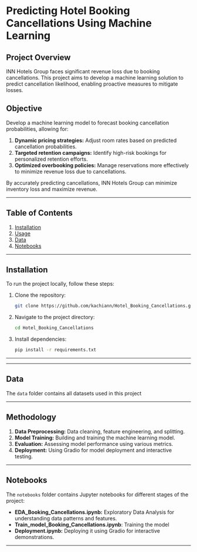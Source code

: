 # Predicting Hotel Booking Cancellations Using Machine Learning

## Project Overview

INN Hotels Group faces significant revenue loss due to booking cancellations. This project aims to develop a machine learning solution to predict cancellation likelihood, enabling proactive measures to mitigate losses.


## Objective

Develop a machine learning model to forecast booking cancellation probabilities, allowing for:

1. **Dynamic pricing strategies:** Adjust room rates based on predicted cancellation probabilities.
2. **Targeted retention campaigns:** Identify high-risk bookings for personalized retention efforts.
3. **Optimized overbooking policies:** Manage reservations more effectively to minimize revenue loss due to cancellations.

By accurately predicting cancellations, INN Hotels Group can minimize inventory loss and maximize revenue.

---

## Table of Contents

1. [Installation](#installation)
2. [Usage](#usage)
3. [Data](#data)
4. [Notebooks](#notebooks)

---

## Installation

To run the project locally, follow these steps:

1. Clone the repository:
   ```bash
   git clone https://github.com/kachiann/Hotel_Booking_Cancellations.git
   ```
2. Navigate to the project directory:
   ```bash
   cd Hotel_Booking_Cancellations
   
3. Install dependencies:
   ```bash
   pip install -r requirements.txt
   ```

---


---

## Data

The `data` folder contains all datasets used in this project

---
## Methodology

1. **Data Preprocessing:** Data cleaning, feature engineering, and splitting.
2. **Model Training:** Building and training the machine learning model.
3. **Evaluation:** Assessing model performance using various metrics.
4. **Deployment:** Using Gradio for model deployment and interactive testing.

---

## Notebooks

The `notebooks` folder contains Jupyter notebooks for different stages of the project:

- **EDA_Booking_Cancellations.ipynb:** Exploratory Data Analysis for understanding data patterns and features.
- **Train_model_Booking_Cancellations.ipynb**: Training the model 
- **Deployment.ipynb:** Deploying it using Gradio for interactive demonstrations.

---

